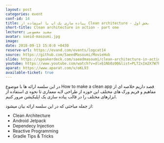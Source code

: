 ```yaml
---
layout: post
categories: event
conf-id: 14
title: پیاده سازی یک اپ با استفاده از Clean architecture - بخش اول
short-title: Clean architecture in action - part one
lecturer: سعید معصومی
avatar: saeid-masoumi.jpg
image: 
date: 2018-09-13 15:0:0 +0430
reserve-url: https://evand.com/events/logcat14
source: https://github.com/SaeedMasoumi/MovieHub
slide: https://speakerdeck.com/saeedmasoumi/clean-architecture-in-action-part-1-saeed-masoumi
youtube: https://www.youtube.com/watch?v=dlx61Nb0zO0&list=PLT2xIm2X7W7h2TuQBcHzIFqGVaSyHG6l-
aparat: https://www.aparat.com/v/oKL93
available-ticket: true
---
```

در این سلسه ارائه ها با موضوع How to make a clean app قصد داریم خلاصه ای از مفاهیم و فریم ورک های مختلف این حوزه از طراحی لایه معماری تا نحوه ‌ی استفاده از ابزارهای مختلف را در قالب پیاده سازی یک اپلیکیشن مرور کنیم.

از جمله مباحثی که در این سلسه ارائه بیان میشود:
- Clean Architecture
- Android Jetpack
- Dependecy Injection
- Reactive Programming
- Gradle Tips & Tricks